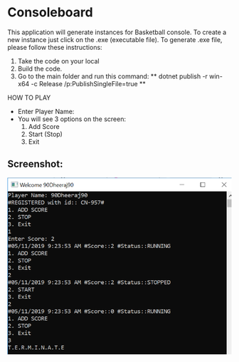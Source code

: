 # Consoleboard
This application will generate instances for Basketball console.
To create a new instance just click on the .exe (executable file).
To generate .exe file, please follow these instructions:

1. Take the code on your local
2. Build the code.
3. Go to the main folder and run this command: 
** dotnet publish -r win-x64 -c Release /p:PublishSingleFile=true **

HOW TO PLAY

- Enter Player Name: <NAME>
- You will see 3 options on the screen:
    1. Add Score
    2. Start (Stop)
    3. Exit

## Screenshot:
![consoleboard](https://github.com/DKB1990/Consoleboard/blob/master/Screenshot.PNG)
